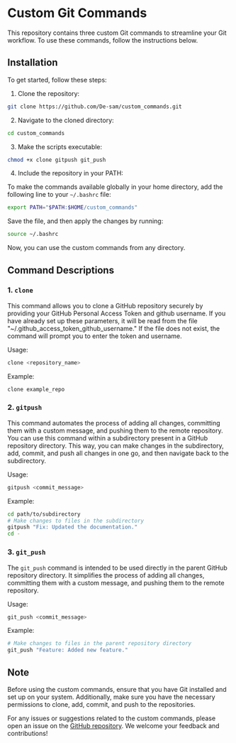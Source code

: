 # Custom Git Commands

This repository contains three custom Git commands to streamline your Git workflow. To use these commands, follow the instructions below.

## Installation

To get started, follow these steps:

1. Clone the repository:

```bash
git clone https://github.com/De-sam/custom_commands.git
```

2. Navigate to the cloned directory:

```bash
cd custom_commands
```

3. Make the scripts executable:

```bash
chmod +x clone gitpush git_push
```

4. Include the repository in your PATH:

To make the commands available globally in your home directory, add the following line to your `~/.bashrc` file:

```bash
export PATH="$PATH:$HOME/custom_commands"
```

Save the file, and then apply the changes by running:

```bash
source ~/.bashrc
```

Now, you can use the custom commands from any directory.

## Command Descriptions

### 1. `clone`

This command allows you to clone a GitHub repository securely by providing your GitHub Personal Access Token and github username. If you have already set up these parameters, it will be read from the file "~/.github_access_token_github_username." If the file does not exist, the command will prompt you to enter the token and username.

Usage:

```bash
clone <repository_name>
```

Example:

```bash
clone example_repo
```

### 2. `gitpush`

This command automates the process of adding all changes, committing them with a custom message, and pushing them to the remote repository. You can use this command within a subdirectory present in a GitHub repository directory. This way, you can make changes in the subdirectory, add, commit, and push all changes in one go, and then navigate back to the subdirectory.

Usage:

```bash
gitpush <commit_message>
```

Example:

```bash
cd path/to/subdirectory
# Make changes to files in the subdirectory
gitpush "Fix: Updated the documentation."
cd -
```

### 3. `git_push`

The `git_push` command is intended to be used directly in the parent GitHub repository directory. It simplifies the process of adding all changes, committing them with a custom message, and pushing them to the remote repository.

Usage:

```bash
git_push <commit_message>
```

Example:

```bash
# Make changes to files in the parent repository directory
git_push "Feature: Added new feature."
```

## Note

Before using the custom commands, ensure that you have Git installed and set up on your system. Additionally, make sure you have the necessary permissions to clone, add, commit, and push to the repositories.

For any issues or suggestions related to the custom commands, please open an issue on the [GitHub repository](https://github.com/De-sam/custom_commands). We welcome your feedback and contributions!

